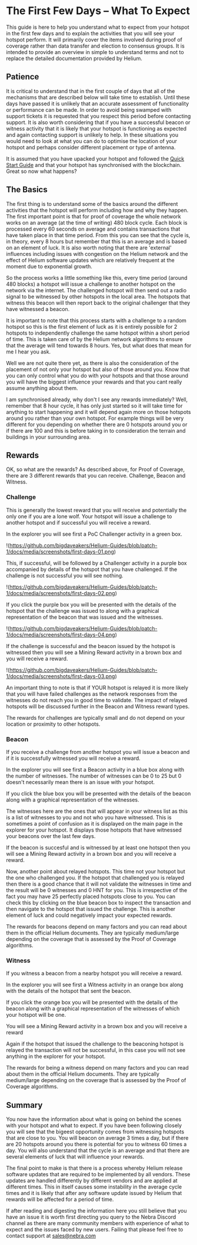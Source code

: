 # The First Few Days – What To Expect

This guide is here to help you understand what to expect from your hotspot in the first few days and to explain the activities that you will see your hotspot perform. It will primarily cover the items involved during proof of coverage rather than data transfer and election to consensus groups. It is intended to provide an overview in simple to understand terms and not to replace the detailed documentation provided by Helium.

## Patience

It is critical to understand that in the first couple of days that all of the mechanisms that are described below will take time to establish. Until these days have passed it is unlikely that an accurate assessment of functionality or performance can be made. In order to avoid being swamped with support tickets it is requested that you respect this period before contacting support. It is also worth considering that if you have a successful beacon or witness activity that it is likely that your hotspot is functioning as expected and again contacting support is unlikely to help. In these situations you would need to look at what you can do to optimise the location of your hotspot and perhaps consider different placement or type of antenna.

It is assumed that you have upacked your hotspot and followed the [Quick Start Guide](https://helium.nebra.com/indoor-hotspot/quick-start) and that your hotspot has synchronised with the blockchain. Great so now what happens?

## The Basics

The first thing is to understand some of the basics around the different activities that the hotspot will perform including how and why they happen. The first important point is that for proof of coverage the whole network works on an average (at the time of writing) 480 block cycle. Each block is processed every 60 seconds on average and contains transactions that have taken place in that time period. From this you can see that the cycle is, in theory, every 8 hours but remember that this is an average and is based on an element of luck. It is also worth noting that there are 'external' influences including issues with congestion on the Helium network and the effect of Helium software updates which are relatively frequent at the moment due to exponential growth.

So the process works a little something like this, every time period (around 480 blocks) a hotspot will issue a challenge to another hotspot on the network via the internet. The challenged hotspot will then send out a radio signal to be witnessed by other hotspots in the local area. The hotspots that witness this beacon will then report back to the original challenger that they have witnessed a beacon. 

It is important to note that this process starts with a challenge to a random hotspot so this is the first element of luck as it is entirely possible for 2 hotspots to independently challenge the same hotspot within a short period of time. This is taken care of by the Helium network algorithms to ensure that the average will tend towards 8 hours. Yes, but what does that mean for me I hear you ask.

Well we are not quite there yet, as there is also the consideration of the placement of not only your hotspot but also of those around you. Know that you can only control what you do with your hotspots and that those around you will have the biggest influence your rewards and that you cant really assume anything about them.

I am synchronised already, why don't I see any rewards immediately? Well, remember that 8 hour cycle, it has only just started so it will take time for anything to start happening and it will depend again more on those hotspots around you rather than your own hotspot. For example things will be very different for you depending on whether there are 0 hotspots around you or if there are 100 and this is before taking in to consideration the terrain and buildings in your surrounding area.

## Rewards

OK, so what are the rewards? As described above, for Proof of Coverage, there are 3 different rewards that you can receive. Challenge, Beacon and Witness.

### Challenge

This is generally the lowest reward that you will receive and potentially the only one if you are a lone wolf. Your hotspot will issue a challenge to another hotspot and if successful you will receive a reward.

In the explorer you will see first a PoC Challenger activity in a green box.

!(https://github.com/bigdaveakers/Helium-Guides/blob/patch-1/docs/media/screenshots/first-days-01.png)

This, if successful, will be followed by a Challenger activity in a purple box accompanied by details of the hotspot that you have challenged. If the challenge is not successful you will see nothing.

!(https://github.com/bigdaveakers/Helium-Guides/blob/patch-1/docs/media/screenshots/first-days-02.png)

If you click the purple box you will be presented with the details of the hotspot that the challenge was issued to along with a graphical representation of the beacon that was issued and the witnesses.

!(https://github.com/bigdaveakers/Helium-Guides/blob/patch-1/docs/media/screenshots/first-days-04.png)

If the challenge is successful and the beacon issued by the hotspot is witnessed then you will see a Mining Reward activity in a brown box and you will receive a reward.

!(https://github.com/bigdaveakers/Helium-Guides/blob/patch-1/docs/media/screenshots/first-days-03.png)

An important thing to note is that if YOUR hotspot is relayed it is more likely that you will have failed challenges as the network responses from the witnesses do not reach you in good time to validate. The impact of relayed hotspots will be discussed further in the Beacon and Witness reward types.

The rewards for challenges are typically small and do not depend on your location or proximity to other hotspots.

### Beacon

If you receive a challenge from another hotspot you will issue a beacon and if it is successfully witnessed you will receive a reward.

In the explorer you will see first a Beacon activity in a blue box along with the number of witnesses. The number of witnesses can be 0 to 25 but 0 doesn't necessarily mean there is an issue with your hotspot.

If you click the blue box you will be presented with the details of the beacon along with a graphical representation of the witnesses.

The witnesses here are the ones that will appear in your witness list as this is a list of witnesses to you and not who you have witnessed. This is sometimes a point of confusion as it is displayed on the main page in the explorer for your hotspot. It displays those hotspots that have witnessed your beacons over the last few days.

If the beacon is succesful and is witnessed by at least one hotspot then you will see a Mining Reward activity in a brown box and you will receive a reward.

Now, another point about relayed hotspots. This time not your hotspot but the one who challenged you. If the hotspot that challenged you is relayed then there is a good chance that it will not validate the witnesses in time and the result will be 0 witnesses and 0 HNT for you. This is irrespective of the fact you may have 25 perfectly placed hotspots close to you. You can check this by clicking on the blue beacon box to inspect the transaction and then navigate to the hotspot that issued the challenge. This is another element of luck and could negatively impact your expected rewards.

The rewards for beacons depend on many factors and you can read about them in the official Helium documents. They are typically medium/large depending on the coverage that is assessed by the Proof of Coverage algorithms.

### Witness

If you witness a beacon from a nearby hotspot you will receive a reward.

In the explorer you will see first a Witness activity in an orange box along with the details of the hotspot that sent the beacon.

If you click the orange box you will be presented with the details of the beacon along with a graphical representation of the witnesses of which your hotspot will be one.

You will see a Mining Reward activity in a brown box and you will receive a reward

Again if the hotspot that issued the challenge to the beaconing hotspot is relayed the transaction will not be successful, in this case you will not see anything in the explorer for your hotspot.

The rewards for being a witness depend on many factors and you can read about them in the official Helium documents. They are typically medium/large depending on the coverage that is assessed by the Proof of Coverage algorithms.

## Summary

You now have the information about what is going on behind the scenes with your hotspot and what to expect. If you have been following closely you will see that the bigeest opportunity comes from witnessing hotspots that are close to you. You will beacon on average 3 times a day, but if there are 20 hotspots around you there is potential for you to witness 60 times a day. You will also understand that the cycle is an average and that there are several elements of luck that will influence your rewards.

The final point to make is that there is a process whereby Helium release software updates that are required to be implemented by all vendors. These updates are handled differently by different vendors and are applied at different times. This in itself causes some instability in the average cycle times and it is likely that after any software update issued by Helium that rewards will be affected for a period of time.

If after reading and digesting the information here you still believe that you have an issue it is worth first directing you query to the Nebra Discord channel as there are many community members with experience of what to expect and the issues faced by new users. Failing that please feel free to contact support at sales@nebra.com
